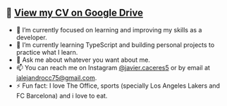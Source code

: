 ## 📄 [View my CV on Google Drive](https://drive.google.com/file/d/1BCMxVUsWJqeMWgsVGJrkZ_C46kAXgigo/view?usp=drive_link)

- 🔭 I’m currently focused on learning and improving my skills as a developer.  
- 🌱 I’m currently learning TypeScript and building personal projects to practice what I learn.  
- 💬 Ask me about whatever you want about me.  
- 📫 You can reach me on Instagram [@javier.caceres5](https://instagram.com/javier.caceres5) or by email at jalejandrocc75@gmail.com.  
- ⚡ Fun fact: I love The Office, sports (specially Los Angeles Lakers and FC Barcelona) and i love to eat.  
